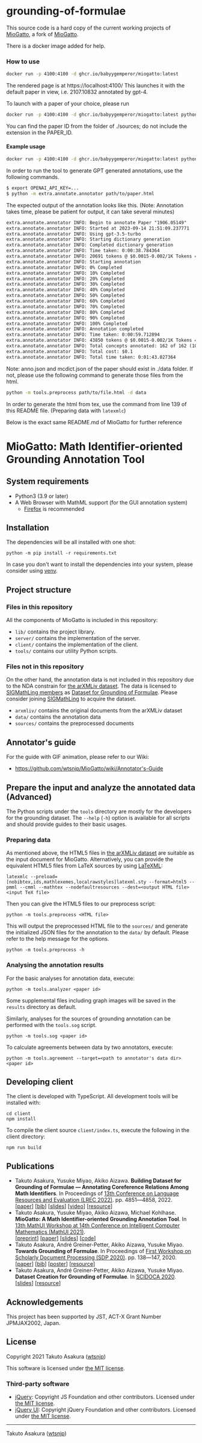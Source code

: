 # grounding-of-formulae

This source code is a hard copy of the current working projects of [MioGatto](https://github.com/babyygemperor/MioGatto), a fork of [MioGatto](https://github.com/babyygemperor/MioGatto). 

There is a docker image added for help.

### How to use

```sh
docker run -p 4100:4100 -d ghcr.io/babyygemperor/miogatto:latest
```

The rendered page is at https://localhost:4100/
This launches it with the default paper in view, i.e. 2107.10832 annotated by gpt-4.

To launch with a paper of your choice, please run

```sh
docker run -p 4100:4100 -d ghcr.io/babyygemperor/miogatto:latest python -m server <PAPER_ID>
```

You can find the paper ID from the folder of ./sources; do not include the extension in the PAPER_ID.

#### Example usage

```sh
docker run -p 4100:4100 -d ghcr.io/babyygemperor/miogatto:latest python -m server 1906.05149-StableBeluga2
```

In order to run the tool to generate GPT generated annotations, use the following commands.

```sh
$ export OPENAI_API_KEY=...
$ python -m extra.annotate.annotator path/to/paper.html
```

The expected output of the annotation looks like this. (Note: Annotation takes time, please be patient for output, it can take several minutes)
```txt
extra.annotate.annotator INFO: Begin to annotate Paper "1906.05149"
extra.annotate.annotator INFO: Started at 2023-09-14 21:51:09.237771
extra.annotate.annotator INFO: Using gpt-3.5-turbo
extra.annotate.annotator INFO: Starting dictionary generation
extra.annotate.annotator INFO: Completed dictionary generation
extra.annotate.annotator INFO: Time taken: 0:00:38.784364
extra.annotate.annotator INFO: 20691 tokens @ $0.0015-0.002/1K Tokens = $0.032619 in 40 seconds => 517.275 Tokens/second
extra.annotate.annotator INFO: Starting annotation
extra.annotate.annotator INFO: 0% Completed
extra.annotate.annotator INFO: 10% Completed
extra.annotate.annotator INFO: 20% Completed
extra.annotate.annotator INFO: 30% Completed
extra.annotate.annotator INFO: 40% Completed
extra.annotate.annotator INFO: 50% Completed
extra.annotate.annotator INFO: 60% Completed
extra.annotate.annotator INFO: 70% Completed
extra.annotate.annotator INFO: 80% Completed
extra.annotate.annotator INFO: 90% Completed
extra.annotate.annotator INFO: 100% Completed
extra.annotate.annotator INFO: Annotation completed
extra.annotate.annotator INFO: Time taken: 0:00:59.712894
extra.annotate.annotator INFO: 43850 tokens @ $0.0015-0.002/1K Tokens = $0.065848 in 59 seconds => 743.2203389830509 Tokens/second
extra.annotate.annotator INFO: Total concepts annotated: 162 of 162 (100.0%)
extra.annotate.annotator INFO: Total cost: $0.1
extra.annotate.annotator INFO: Total time taken: 0:01:43.027364
```

Note: anno.json and mcdict.json of the paper should exist in ./data folder. If not, please use the following command to generate those files from the html.

```sh
python -m tools.preprocess path/to/file.html -d data
```

In order to generate the html from tex, use the command from line 139 of this README file. (Preparing data with `latexmlc`) 

Below is the exact same README.md of MioGatto for further reference

# MioGatto: Math Identifier-oriented Grounding Annotation Tool

## System requirements

* Python3 (3.9 or later)
* A Web Browser with MathML support (for the GUI annotation system)
    * [Firefox](https://www.mozilla.org/firefox/) is recommended

## Installation

The dependencies will be all installed with one shot:

```shell
python -m pip install -r requirements.txt
```

In case you don't want to install the dependencies into your system, please
consider using [venv](https://docs.python.org/3/library/venv.html).

## Project structure

### Files in this repository

All the components of MioGatto is included in this repository:

* `lib/` contains the project library.
* `server/` contains the implementation of the server.
* `client/` contains the implementation of the client.
* `tools/` contains our utility Python scripts.

### Files not in this repository

On the other hand, the annotation data is not included in this repository due
to the NDA constrain for [the arXMLiv dataset](https://sigmathling.kwarc.info/resources/arxmliv-dataset-2020/). The data is licensed to
[SIGMathLing members](https://sigmathling.kwarc.info/member/) as [Dataset for
Grounding of Formulae](https://sigmathling.kwarc.info/resources/grounding-dataset/).
Please consider joining [SIGMathLing](https://sigmathling.kwarc.info/member/)
to acquire the dataset.

* `arxmliv/` contains the original documents from the arXMLiv dataset
* `data/` contains the annotation data
* `sources/` contains the preprocessed documents

## Annotator's guide

For the guide with GIF animation, please refer to our Wiki:

* <https://github.com/wtsnjp/MioGatto/wiki/Annotator's-Guide>

## Prepare the input and analyze the annotated data (Advanced)

The Python scripts under the `tools` directory are mostly for the developers
for the grounding dataset. The `--help` (`-h`) option is available for all
scripts and should provide guides to their basic usages.

### Preparing data

As mentioned above, the HTML5 files in [the arXMLiv dataset](https://sigmathling.kwarc.info/resources/arxmliv-dataset-2020/)
are suitable as the input document for MioGatto. Alternatively, you can provide
the equivalent HTML5 files from LaTeX sources by using
[LaTeXML](https://dlmf.nist.gov/LaTeXML/):

```shell
latexmlc --preload=[nobibtex,ids,mathlexemes,localrawstyles]latexml.sty --format=html5 --pmml --cmml --mathtex --nodefaultresources --dest=<output HTML file> <input TeX file>
```

Then you can give the HTML5 files to our preprocess script:

```shell
python -m tools.preprocess <HTML file>
```

This will output the preprocessed HTML file to the `sources/` and generate the
initialized JSON files for the annotation to the `data/` by default. Please
refer to the help message for the options.

```shell
python -m tools.preprocess -h
```

### Analysing the annotation results

For the basic analyses for annotation data, execute:

```shell
python -m tools.analyzer <paper id>
```

Some supplemental files including graph images will be saved in the `results`
directory as default.

Similarly, analyses for the sources of grounding annotation can be performed
with the `tools.sog` script.

```shell
python -m tools.sog <paper id>
```

To calculate agreements between data by two annotators, execute:

```shell
python -m tools.agreement --target=<path to annotator's data dir> <paper id>
```

## Developing client

The client is developed with TypeScript. All development tools will be
installed with:

```shell
cd client
npm install
```

To compile the client source `client/index.ts`, execute the following in the
client directory:

```shell
npm run build
```

## Publications

* Takuto Asakura, Yusuke Miyao, Akiko Aizawa. **Building Dataset for Grounding of Formulae — Annotating Coreference Relations Among Math Identifiers**. In Proceedings of [13th Conference on Language Resources and Evaluation (LREC 2022)](https://lrec2022.lrec-conf.org). pp. 4851―4858, 2022.  
  [[paper](https://aclanthology.org/2022.lrec-1.519/)] [[bib](http://www.lrec-conf.org/proceedings/lrec2022/bib/2022.lrec-1.519.bib)] [[slides](https://speakerdeck.com/wtsnjp/lrec2022)] [[video](http://www.lrec-conf.org/proceedings/lrec2022/media/sessions/935.mp4)] [[resource](https://sigmathling.kwarc.info/resources/grounding-dataset/)]
* Takuto Asakura, Yusuke Miyao, Akiko Aizawa, Michael Kohlhase. **MioGatto: A Math Identifier-oriented Grounding Annotation Tool**. In [13th MathUI Workshop at 14th Conference on Intelligent Computer Mathematics (MathUI 2021)](https://cicm-conference.org/2021/cicm.php?event=MathUI).  
  [[preprint](https://easychair.org/publications/preprint/FSSk)] [[paper](https://kwarc.info/teaching/CICM21WS/mathui5.pdf)] [[slides](https://speakerdeck.com/wtsnjp/mathui2021)] [[code](https://github.com/wtsnjp/MioGatto)]
* Takuto Asakura, André Greiner-Petter, Akiko Aizawa, Yusuke Miyao. **Towards Grounding of Formulae**. In Proceedings of [First Workshop on Scholarly Document Processing (SDP 2020)](https://ornlcda.github.io/SDProc/). pp. 138―147, 2020.  
	[[paper](https://www.aclweb.org/anthology/2020.sdp-1.16/)] [[bib](https://www.aclweb.org/anthology/2020.sdp-1.16.bib)] [[poster](https://wtsnjp.com/posters/sdp2020-asakura-poster.pdf)]  [[resource](https://sigmathling.kwarc.info/resources/grounding-dataset/)]
* Takuto Asakura, André Greiner-Petter, Akiko Aizawa, Yusuke Miyao. **Dataset Creation for Grounding of Formulae**. In [SCIDOCA 2020](http://research.nii.ac.jp/SCIDOCA2020/).  
	[[slides](https://speakerdeck.com/wtsnjp/scidoca2020)] [[resource](https://sigmathling.kwarc.info/resources/grounding-dataset/)]

## Acknowledgements

This project has been supported by JST, ACT-X Grant Number JPMJAX2002, Japan.

## License

Copyright 2021 Takuto Asakura ([wtsnjp](https://wtsnjp.com))

This software is licensed under [the MIT license](./LICENSE).

### Third-party software

* [jQuery](https://jquery.org/): Copyright JS Foundation and other contributors. Licensed under [the MIT license](https://jquery.org/license).
* [jQuery UI](https://jqueryui.com/): Copyright jQuery Foundation and other contributors. Licensed under [the MIT license](https://github.com/jquery/jquery-ui/blob/HEAD/LICENSE.txt).

---

Takuto Asakura ([wtsnjp](https://wtsnjp.com))
